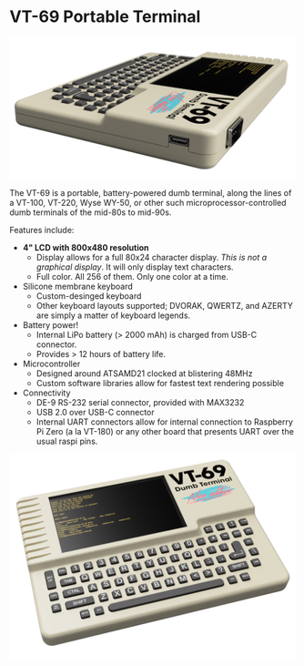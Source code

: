 # VT-69 Portable Terminal

![Side View Image](https://github.com/bbenchoff/Dumb-Badge/blob/master/Web-Assets/SideViewRender.png)

The VT-69 is a portable, battery-powered dumb terminal, along the lines of a VT-100, VT-220, Wyse WY-50, or other such microprocessor-controlled dumb terminals of the mid-80s to mid-90s.

Features include:
* **4" LCD with 800x480 resolution**
  * Display allows for a full 80x24 character display. *This is not a graphical display*. It will only display text characters.
  * Full color. All 256 of them. Only one color at a time.
* Silicone membrane keyboard
  * Custom-desinged keyboard
  * Other keyboard layouts supported; DVORAK, QWERTZ, and AZERTY are simply a matter of keyboard legends.
* Battery power!
  * Internal LiPo battery (> 2000 mAh) is charged from USB-C connector.
  * Provides > 12 hours of battery life.
* Microcontroller
  * Designed around ATSAMD21 clocked at blistering 48MHz
  * Custom software libraries allow for fastest text rendering possible
* Connectivity
  * DE-9 RS-232 serial connector, provided with MAX3232
  * USB 2.0 over USB-C connector
  * Internal UART connectors allow for internal connection to Raspberry Pi Zero (a la VT-180) or any other board that presents UART over the usual raspi pins.

![Front View Image](https://github.com/bbenchoff/Dumb-Badge/blob/master/Web-Assets/FullFrontal.png)
